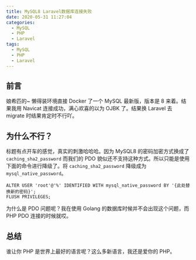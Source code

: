 ```yaml
---
title: MySQL8 Laravel数据库连接失败
date: 2020-05-31 11:27:04
categories:
  - MySQL
  - PHP
  - Laravel
tags:
  - MySQL
  - PHP
  - Laravel
---
```


## 前言

娘希匹的~ 懒得装环境直接 Docker 了一个 MySQL 最新版，版本是 8 来着。结果我用 Navicat 连接成功，满心欢喜的以为 OJBK 了。结果换 Laravel 去 migrate 时结果肯定时不行吖。

## 为什么不行？

标题有点开车的感觉，真实的刺激哈哈哈。因为 MySQL8 的密码加密方式换成了 `caching_sha2_password` 而我们的 PDO 貌似还不支持这种方式。所以只能是使用下面的命令进行降级了。将 `caching_sha2_password` 降级成为 `mysql_native_password`。

```mysql
ALTER USER 'root'@'%' IDENTIFIED WITH mysql_native_password BY '{此处替换新的密码}';
FLUSH PRIVILEGES;
```

为什么是 PDO 问题呢？我在使用 Golang 的数据库时候并不会出现这个问题，而 PHP PDO 连接的时候就哎。

## 总结

谁让你 PHP 是世界上最好的语言呢？这么多新语言，我还是爱你的 PHP。
